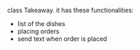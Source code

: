 class Takeaway.
it has these functionalities:
- list of the dishes
- placing orders
- send text when order is placed
